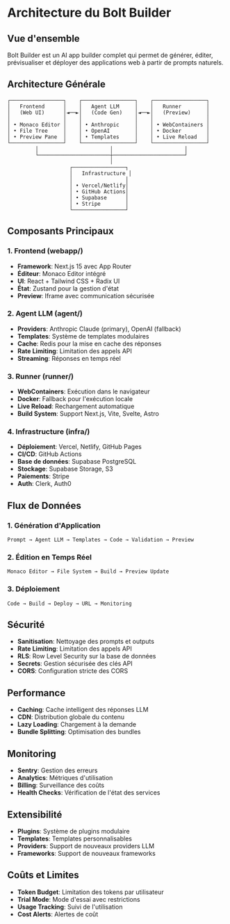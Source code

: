 # Architecture du Bolt Builder

## Vue d'ensemble

Bolt Builder est un AI app builder complet qui permet de générer, éditer, prévisualiser et déployer des applications web à partir de prompts naturels.

## Architecture Générale

```
┌─────────────────┐    ┌─────────────────┐    ┌─────────────────┐
│   Frontend      │    │   Agent LLM     │    │   Runner        │
│   (Web UI)      │◄──►│   (Code Gen)    │◄──►│   (Preview)     │
│                 │    │                 │    │                 │
│ • Monaco Editor │    │ • Anthropic     │    │ • WebContainers │
│ • File Tree     │    │ • OpenAI        │    │ • Docker        │
│ • Preview Pane  │    │ • Templates     │    │ • Live Reload   │
└─────────────────┘    └─────────────────┘    └─────────────────┘
         │                       │                       │
         └───────────────────────┼───────────────────────┘
                                 │
                    ┌─────────────────┐
                    │   Infrastructure │
                    │                 │
                    │ • Vercel/Netlify│
                    │ • GitHub Actions│
                    │ • Supabase      │
                    │ • Stripe        │
                    └─────────────────┘
```

## Composants Principaux

### 1. Frontend (webapp/)
- **Framework**: Next.js 15 avec App Router
- **Éditeur**: Monaco Editor intégré
- **UI**: React + Tailwind CSS + Radix UI
- **État**: Zustand pour la gestion d'état
- **Preview**: Iframe avec communication sécurisée

### 2. Agent LLM (agent/)
- **Providers**: Anthropic Claude (primary), OpenAI (fallback)
- **Templates**: Système de templates modulaires
- **Cache**: Redis pour la mise en cache des réponses
- **Rate Limiting**: Limitation des appels API
- **Streaming**: Réponses en temps réel

### 3. Runner (runner/)
- **WebContainers**: Exécution dans le navigateur
- **Docker**: Fallback pour l'exécution locale
- **Live Reload**: Rechargement automatique
- **Build System**: Support Next.js, Vite, Svelte, Astro

### 4. Infrastructure (infra/)
- **Déploiement**: Vercel, Netlify, GitHub Pages
- **CI/CD**: GitHub Actions
- **Base de données**: Supabase PostgreSQL
- **Stockage**: Supabase Storage, S3
- **Paiements**: Stripe
- **Auth**: Clerk, Auth0

## Flux de Données

### 1. Génération d'Application
```
Prompt → Agent LLM → Templates → Code → Validation → Preview
```

### 2. Édition en Temps Réel
```
Monaco Editor → File System → Build → Preview Update
```

### 3. Déploiement
```
Code → Build → Deploy → URL → Monitoring
```

## Sécurité

- **Sanitisation**: Nettoyage des prompts et outputs
- **Rate Limiting**: Limitation des appels API
- **RLS**: Row Level Security sur la base de données
- **Secrets**: Gestion sécurisée des clés API
- **CORS**: Configuration stricte des CORS

## Performance

- **Caching**: Cache intelligent des réponses LLM
- **CDN**: Distribution globale du contenu
- **Lazy Loading**: Chargement à la demande
- **Bundle Splitting**: Optimisation des bundles

## Monitoring

- **Sentry**: Gestion des erreurs
- **Analytics**: Métriques d'utilisation
- **Billing**: Surveillance des coûts
- **Health Checks**: Vérification de l'état des services

## Extensibilité

- **Plugins**: Système de plugins modulaire
- **Templates**: Templates personnalisables
- **Providers**: Support de nouveaux providers LLM
- **Frameworks**: Support de nouveaux frameworks

## Coûts et Limites

- **Token Budget**: Limitation des tokens par utilisateur
- **Trial Mode**: Mode d'essai avec restrictions
- **Usage Tracking**: Suivi de l'utilisation
- **Cost Alerts**: Alertes de coût
